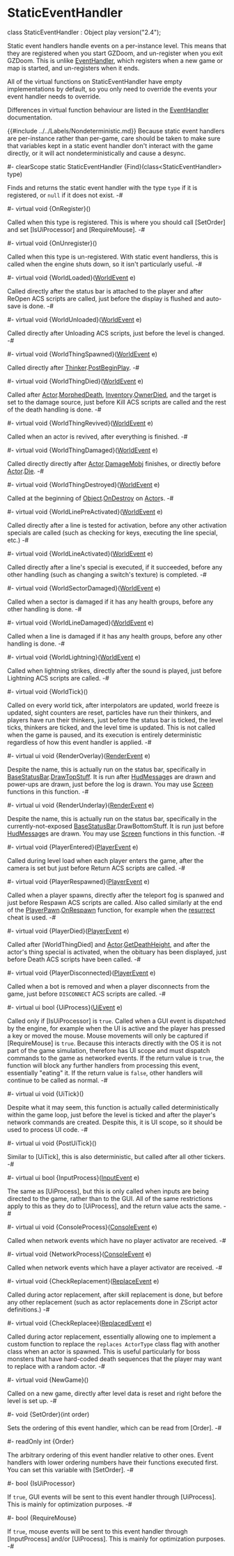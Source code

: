 # StaticEventHandler

[resurrect]: ../../ConsoleCommands.md#ccmd-resurrect

[DamageMobj]: ../Base/Actor.md#mthd-DamageMobj
[Die]: ../Base/Actor.md#mthd-Die
[DrawTopStuff]: ../Ui/BaseStatusBar.md#mthd-DrawTopStuff
[GetDeathHeight]: ../Base/Actor.md#mthd-GetDeathHeight
[MorphedDeath]: ../Base/Actor.md#mthd-MorphedDeath
[OnDestroy]: ../Base/Object.md#mthd-OnDestroy
[OnRespawn]: ../Players/PlayerPawn.md#mthd-OnRespawn
[OwnerDied]: ../Inventory.md#mthd-OwnerDied
[PostBeginPlay]: ../Base/Thinker.md#mthd-PostBeginPlay

[Actor]: ../Base/Actor.md
[BaseStatusBar]: ../Ui/BaseStatusBar.md
[ConsoleEvent]: ConsoleEvent.md
[EventHandler]: EventHandler.md
[HudMessage]: ../Ui/HudMessage.md
[InputEvent]: InputEvent.md
[Inventory]: ../Inventory.md
[Object]: ../Base/Object.md
[PlayerEvent]: PlayerEvent.md
[PlayerPawn]: ../Players/PlayerPawn.md
[RenderEvent]: RenderEvent.md
[ReplaceEvent]: ReplaceEvent.md
[ReplacedEvent]: ReplacedEvent.md
[Screen]: ../Drawing/Screen.md
[Thinker]: ../Base/Thinker.md
[UiEvent]: UiEvent.md
[WorldEvent]: WorldEvent.md

<!-- api-declaration -->
class StaticEventHandler : Object play version("2.4");

<!-- api-definition -->
Static event handlers handle events on a per-instance level. This
means that they are registered when you start GZDoom, and un-register
when you exit GZDoom. This is unlike [EventHandler], which registers
when a new game or map is started, and un-registers when it ends.

All of the virtual functions on StaticEventHandler have empty
implementations by default, so you only need to override the events
your event handler needs to override.

Differences in virtual function behaviour are listed in the
[EventHandler] documentation.

{{#include ../../Labels/Nondeterministic.md}} Because static event
handlers are per-instance rather than per-game, care should be taken
to make sure that variables kept in a static event handler don't
interact with the game directly, or it will act nondeterministically
and cause a desync.

<!-- api-class-methods -->
#-
clearScope static StaticEventHandler {Find}(class\<StaticEventHandler> type)

Finds and returns the static event handler with the type `type` if it
is registered, or `null` if it does not exist.
-#

<!-- api-instance-methods -->
#-
virtual void {OnRegister}()

Called when this type is registered. This is where you should call
[SetOrder] and set [IsUiProcessor] and [RequireMouse].
-#

#-
virtual void {OnUnregister}()

Called when this type is un-registered. With static event handlerss,
this is called when the engine shuts down, so it isn't particularly
useful.
-#

#-
virtual void {WorldLoaded}([WorldEvent] e)

Called directly after the status bar is attached to the player and
after ReOpen ACS scripts are called, just before the display is
flushed and auto-save is done.
-#

#-
virtual void {WorldUnloaded}([WorldEvent] e)

Called directly after Unloading ACS scripts, just before the level
is changed.
-#

#-
virtual void {WorldThingSpawned}([WorldEvent] e)

Called directly after [Thinker].[PostBeginPlay].
-#

#-
virtual void {WorldThingDied}([WorldEvent] e)

Called after [Actor].[MorphedDeath], [Inventory].[OwnerDied], and the
target is set to the damage source, just before Kill ACS scripts are
called and the rest of the death handling is done.
-#

#-
virtual void {WorldThingRevived}([WorldEvent] e)

Called when an actor is revived, after everything is finished.
-#

#-
virtual void {WorldThingDamaged}([WorldEvent] e)

Called directly directly after [Actor].[DamageMobj] finishes, or
directly before [Actor].[Die].
-#

#-
virtual void {WorldThingDestroyed}([WorldEvent] e)

Called at the beginning of [Object].[OnDestroy] on [Actor]s.
-#

#-
virtual void {WorldLinePreActivated}([WorldEvent] e)

Called directly after a line is tested for activation, before any
other activation specials are called (such as checking for keys,
executing the line special, etc.)
-#

#-
virtual void {WorldLineActivated}([WorldEvent] e)

Called directly after a line's special is executed, if it succeeded,
before any other handling (such as changing a switch's texture) is
completed.
-#

#-
virtual void {WorldSectorDamaged}([WorldEvent] e)

Called when a sector is damaged if it has any health groups, before
any other handling is done.
-#

#-
virtual void {WorldLineDamaged}([WorldEvent] e)

Called when a line is damaged if it has any health groups, before any
other handling is done.
-#

#-
virtual void {WorldLightning}([WorldEvent] e)

Called when lightning strikes, directly after the sound is played,
just before Lightning ACS scripts are called.
-#

#-
virtual void {WorldTick}()

Called on every world tick, after interpolators are updated, world
freeze is updated, sight counters are reset, particles have run their
thinkers, and players have run their thinkers, just before the status
bar is ticked, the level ticks, thinkers are ticked, and the level
time is updated. This is not called when the game is paused, and its
execution is entirely deterministic regardless of how this event
handler is applied.
-#

#-
virtual ui void {RenderOverlay}([RenderEvent] e)

Despite the name, this is actually run on the status bar, specifically
in [BaseStatusBar].[DrawTopStuff]. It is run after [HudMessage]s are
drawn and power-ups are drawn, just before the log is drawn. You may
use [Screen] functions in this function.
-#

#-
virtual ui void {RenderUnderlay}([RenderEvent] e)

Despite the name, this is actually run on the status bar, specifically
in the currently-not-exposed [BaseStatusBar].DrawBottomStuff. It is
run just before [HudMessage]s are drawn. You may use [Screen]
functions in this function.
-#

#-
virtual void {PlayerEntered}([PlayerEvent] e)

Called during level load when each player enters the game, after the
camera is set but just before Return ACS scripts are called.
-#

#-
virtual void {PlayerRespawned}([PlayerEvent] e)

Called when a player spawns, directly after the teleport fog is
spanwed and just before Respawn ACS scripts are called. Also called
similarly at the end of the [PlayerPawn].[OnRespawn] function, for
example when the [resurrect] cheat is used.
-#

#-
virtual void {PlayerDied}([PlayerEvent] e)

Called after [WorldThingDied] and [Actor].[GetDeathHeight], and after
the actor's thing special is activated, when the obituary has been
displayed, just before Death ACS scripts have been called.
-#

#-
virtual void {PlayerDisconnected}([PlayerEvent] e)

Called when a bot is removed and when a player disconnects from the game, just
before `DISCONNECT` ACS scripts are called.
-#

#-
virtual ui bool {UiProcess}([UiEvent] e)

Called only if [IsUiProcessor] is `true`. Called when a GUI event is
dispatched by the engine, for example when the UI is active and the
player has pressed a key or moved the mouse. Mouse movements will only
be captured if [RequireMouse] is `true`. Because this interacts
directly with the OS it is not part of the game simulation, therefore
has UI scope and must dispatch commands to the game as networked
events. If the return value is `true`, the function will block any
further handlers from processing this event, essentially "eating" it.
If the return value is `false`, other handlers will continue to be
called as normal.
-#

#-
virtual ui void {UiTick}()

Despite what it may seem, this function is actually called
deterministically within the game loop, just before the level is
ticked and after the player's network commands are created. Despite
this, it is UI scope, so it should be used to process UI code.
-#

#-
virtual ui void {PostUiTick}()

Similar to [UiTick], this is also deterministic, but called after all
other tickers.
-#

#-
virtual ui bool {InputProcess}([InputEvent] e)

The same as [UiProcess], but this is only called when inputs are being
directed to the game, rather than to the GUI. All of the same
restrictions apply to this as they do to [UiProcess], and the return
value acts the same.
-#

#-
virtual ui void {ConsoleProcess}([ConsoleEvent] e)

Called when network events which have no player activator are
received.
-#

#-
virtual void {NetworkProcess}([ConsoleEvent] e)

Called when network events which have a player activator are received.
-#

#-
virtual void {CheckReplacement}([ReplaceEvent] e)

Called during actor replacement, after skill replacement is done, but
before any other replacement (such as actor replacements done in
ZScript actor definitions.)
-#

#-
virtual void {CheckReplacee}([ReplacedEvent] e)

Called during actor replacement, essentially allowing one to implement
a custom function to replace the `replaces ActorType` class flag with
another class when an actor is spawned. This is useful particularly
for boss monsters that have hard-coded death sequences that the player
may want to replace with a random actor.
-#

#-
virtual void {NewGame}()

Called on a new game, directly after level data is reset and right
before the level is set up.
-#

#-
void {SetOrder}(int order)

Sets the ordering of this event handler, which can be read from
[Order].
-#

<!-- api-members -->
#-
readOnly int {Order}

The arbitrary ordering of this event handler relative to other ones.
Event handlers with lower ordering numbers have their functions
executed first. You can set this variable with [SetOrder].
-#

#-
bool {IsUiProcessor}

If `true`, GUI events will be sent to this event handler through
[UiProcess]. This is mainly for optimization purposes.
-#

#-
bool {RequireMouse}

If `true`, mouse events will be sent to this event handler through
[InputProcess] and/or [UiProcess]. This is mainly for optimization
purposes.
-#
